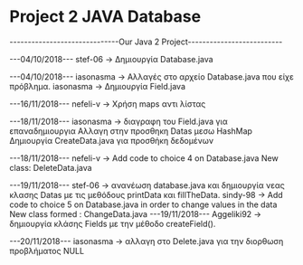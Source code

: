 # Project 2 JAVA Database
------------------------------Our Java 2 Project--------------------------


---04/10/2018---
stef-06 -> Δημιουργία Database.java

---04/10/2018---
iasonasma -> Αλλαγές στο αρχείο Database.java που είχε πρόβλημα.
iasonasma -> Δημιουργία Field.java

---16/11/2018---
nefeli-v -> Χρήση maps αντι λίστας

---18/11/2018---
iasonasma -> διαγραφη του Field.java για επαναδημιουργια
Αλλαγη στην προσθηκη Datas μεσω HashMap
Δημιουργία CreateData.java για προσθήκη δεδομένων

---18/11/2018---
nefeli-v -> Add code to choice 4 on Database.java
            New class: DeleteData.java
           
---19/11/2018---
stef-06 -> ανανέωση database.java και δημιουργία νεας κλασης Datas με τις μεθόδους printData και fillTheData.
sindy-98 -> Add code to choice 5 on Database.java in order to change values in the data
            New class formed : ChangeData.java
---19/11/2018---
Aggeliki92 -> δημιουργία κλάσης Fields με την μέθοδο createField(). 

---20/11/2018---
iasonasma -> αλλαγη στο Delete.java για την διορθωση προβλήματος NULL
